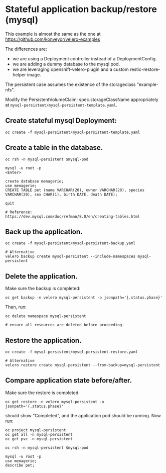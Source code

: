 # Stateful application backup/restore (mysql)

This example is almost the same as the one at https://github.com/konveyor/velero-examples

The differences are:
* we are using a Deployment controller instead of a DeploymentConfig.
* we are adding a dummy database to the mysql pod.
* we are leveraging openshift-velero-plugin and a custom restic-restore-helper image.

The persistent case assumes the existence of the storageclass "example-nfs".

Modify the PersistentVolumeClaim: spec.storageClassName appropriately at `mysql-persistent/mysql-persistent-template.yaml`.

## Create stateful mysql Deployment:
```
oc create -f mysql-persistent/mysql-persistent-template.yaml
```

## Create a table in the database.
```
oc rsh -n mysql-persistent $mysql-pod

mysql -u root -p
<Enter>

create database menagerie;
use menagerie;
CREATE TABLE pet (name VARCHAR(20), owner VARCHAR(20), species VARCHAR(20), sex CHAR(1), birth DATE, death DATE);

quit

# Reference:
https://dev.mysql.com/doc/refman/8.0/en/creating-tables.html

```

## Back up the application.
```
oc create -f mysql-persistent/mysql-persistent-backup.yaml

# Alternative
velero backup create mysql-persistent --include-namespaces mysql-persistent
```

## Delete the application.
Make sure the backup is completed:

`oc get backup -n velero mysql-persistent -o jsonpath='{.status.phase}'`

Then, run:

```
oc delete namespace mysql-persistent

# ensure all resources are deleted before proceeding.
```

## Restore the application.
```
oc create -f mysql-persistent/mysql-persistent-restore.yaml

# Alternative
velero restore create mysql-persistent --from-backup=mysql-persistent
```

## Compare application state before/after.
Make sure the restore is completed:

`oc get restore -n velero mysql-persistent -o jsonpath='{.status.phase}'`

should show "Completed", and the application pod should be running. Now run:


```
oc project mysql-persistent
oc get all -n mysql-persistent
oc get pvc -n mysql-persistent

oc rsh -n mysql-persistent $mysql-pod

mysql -u root -p
use menagerie;
describe pet;

```
